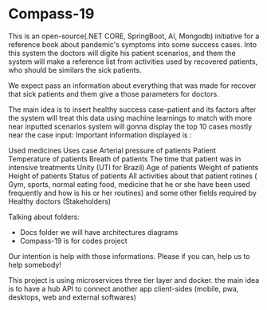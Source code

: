 # Compass-19
This is an open-source(.NET CORE, SpringBoot, AI, Mongodb) initiative for a reference book about pandemic's symptoms into some success cases.
Into this system the doctors will digite his patient scenarios,
and them the system will make a reference list from activities used by recovered patients, 
who should be similars the sick patients. 

We expect pass an information about everything that was made for recover that sick patients and them give a those parameters for doctors.

The main idea is to insert healthy success case-patient and its factors after the system will treat this data using machine learnings to match with more near inputted scenarios system will gonna display the top 10 cases mostly near the case input: Important information displayed is :

Used medicines
Uses case
Arterial pressure of patients 
Patient Temperature  of patients 
Breath of patients 
The time that patient was in intensive treatments Unity (UTI for Brazil) 
Age of patients 
Weight of patients 
Height of patients 
Status of patients 
All activities about that patient rotines ( Gym, sports, normal eating food, medicine that he or she have been used frequently and how is his or her routines)
and some other fields required by Healthy doctors (Stakeholders)

Talking about folders:
 
 - Docs folder we will have architectures diagrams 
 - Compass-19 is for codes project
 

Our intention is help with those informations.
Please if you can, help us to help somebody!

This project is using microservices three tier layer and docker. the main idea is to have a hub API
 to connect another app client-sides (mobile, pwa, desktops, web and external softwares)


